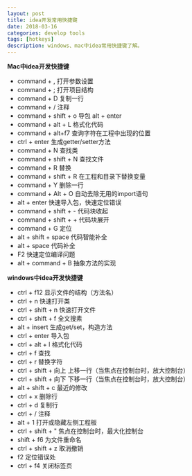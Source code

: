 ```yaml
---
layout: post
title: idea开发常用快捷键
date: 2018-03-16
categories: develop tools
tags: [hotkeys]
description: windows、mac中idea常用快捷键了解。
---
```


**Mac中idea开发快捷键**
- command + ,   打开参数设置 
- command + ;   打开项目结构 
- command + D   复制一行 
- command + /   注释 
- command + shift + o   导包 alt + enter 
- command + alt + L     格式化代码 
- command + alt+f7  查询字符在工程中出现的位置 
- ctrl + enter  生成getter/setter方法 
- command + N     查找类 
- command + shift + N     查找文件 
- command + R     替换 
- command + shift + R     在工程和目录下替换变量 
- command + Y     删除一行 
- command + Alt + O   自动去除无用的import语句 
- alt + enter     快速导入包，快速定位错误 
- command + shift +  -    代码块收起 
- command + shift + +     代码块展开 
- command + G     定位 
- alt + shift + space     代码智能补全 
- alt + space     代码补全 
- F2  快速定位编译问题 
- alt + command + B   抽象方法的实现

**windows中idea开发快捷键**
- ctrl + f12 显示文件的结构（方法名） 
- ctrl + n 快速打开类 
- ctrl + shift + n 快速打开文件 
- ctrl + shift + f 全文搜素 
- alt + insert 生成get/set，构造方法 
- ctrl + enter 导入包 
- ctrl + alt + l 格式化代码 
- ctrl + f 查找 
- ctrl + r 替换字符 
- ctrl + shift + 向上 上移一行（当焦点在控制台时，放大控制台） 
- ctrl + shift + 向下 下移一行（当焦点在控制台时，放大控制台） 
- alt + shift + c 最近的修改 
- ctrl + x 删除行 
- ctrl + d 复制行 
- ctrl + / 注释 
- alt + 1 打开或隐藏左侧工程板 
- ctrl + shift + " 焦点在控制台时，最大化控制台 
- shift + f6 为文件重命名 
- ctrl + shift + z 取消撤销 
- f2 定位错误处 
- ctrl + f4 关闭标签页